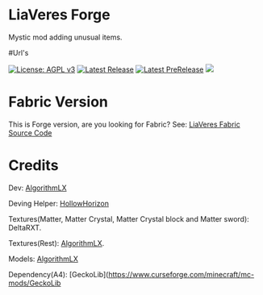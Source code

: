 # LiaVeres Forge

Mystic mod adding unusual items. 

#Url's

[![License: AGPL v3](https://img.shields.io/badge/License-AGPL%20v3-blue?style=for-the-badge)](https://www.gnu.org/licenses/agpl-3.0)
[![Latest Release](https://img.shields.io/github/v/release/AlgorithmLX-Team/LiaVeres-Forge?style=for-the-badge&label=Release)](https://github.com/AlgorithmLX-Team/LiaVeres-Forge/releases)
[![Latest PreRelease](https://img.shields.io/github/v/release/AlgorithmLX-Team/LiaVeres-Forge?include_prereleases&style=for-the-badge&label=Pre)](https://github.com/AlgorithmLX-Team/LiaVeres-Forge/releases)
[![](https://img.shields.io/badge/Discord-AlgoTeam-738bd7?style=flat-square.svg)](https://discord.gg/e2Abs6XAYW)
# Fabric Version
This is Forge version, are you looking for Fabric? See: [LiaVeres Fabric Source Code](https://github.com/IgroGames2227/LiaVeres-Fabric)

# Credits
Dev: [AlgorithmLX](https://github.com/IgroGames2227/) 

Deving Helper: [HollowHorizon](https://github.com/HollowHorizon/) 

Textures(Matter, Matter Crystal, Matter Crystal block and Matter sword): DeltaRXT.

Textures(Rest): [AlgorithmLX](https://github.com/IgroGames2227/).

Models: [AlgorithmLX](https://github.com/IgroGames2227/) 

Dependency(A4): [GeckoLib](https://www.curseforge.com/minecraft/mc-mods/GeckoLib
